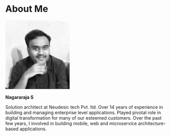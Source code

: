 # About Me



<img src="./images/myprofilepic.jpg" width=200 />  

**Nagararaja S** 

Solution architect at Neudesic tech Pvt. ltd. Over 14 years of experience in building and managing enterprise level applications. Played pivotal role in digital transformation for many of our esteemed customers. Over the past few years, I involved in building mobile, web and microservice architecture-based applications.





